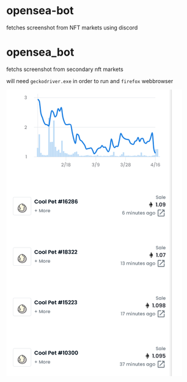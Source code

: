 # opensea-bot
fetches screenshot from NFT markets using discord
# opensea_bot
fetchs screenshot from secondary nft markets

will need `geckodriver.exe` in order to run and `firefox` webbrowser

![example screenshot](https://raw.githubusercontent.com/extra-burner/opensea_bot/main/web_screenshot.png)

